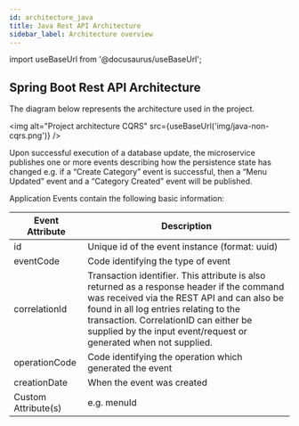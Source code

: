 ```yaml
---
id: architecture_java
title: Java Rest API Architecture
sidebar_label: Architecture overview
---
```


import useBaseUrl from '@docusaurus/useBaseUrl';

## Spring Boot Rest API Architecture

The diagram below represents the architecture used in the project.

<img alt="Project architecture CQRS" src={useBaseUrl('img/java-non-cqrs.png')} />

Upon successful execution of a database update, the microservice publishes one or more events
describing how the persistence state has changed e.g. if a “Create Category” event is successful,
then a “Menu Updated” event and a “Category Created” event will be published.

Application Events contain the following basic information:

| Event Attribute | Description  |
| ------------- |-------------|
| id     | Unique id of the event instance (format: uuid) |
| eventCode    | Code identifying the type of event      |
| correlationId | Transaction identifier. This attribute is also returned as a response header if the command was received via the REST API and can also be found in all log entries relating to the transaction. CorrelationID can either be supplied by the input event/request or generated when not supplied.      |
| operationCode | Code identifying the operation which generated the event      |
| creationDate | When the event was created     |
| Custom Attribute(s) | e.g. menuId      |
